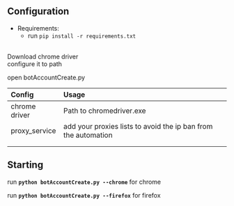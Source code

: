 ## Configuration

- Requirements:<br>
  - run `pip install -r requirements.txt`
<br>
Download chrome driver<br>
  configure it to path<br>
  
open botAccountCreate.py

| Config               | Usage                                                                                                |
| :------------------- | :--------------------------------------------------------------------------------------------------- |
| chrome driver        | Path to chromedriver.exe                                                                             |
| proxy_service        | add your proxies lists to avoid the ip ban from the automation                                        |
|                      |                                                                                                      |
|                      |                                                                                                      |
   


## Starting 
run <strong>`python botAccountCreate.py --chrome`</strong> for chrome

run <strong>`python botAccountCreate.py --firefox`</strong> for firefox 


